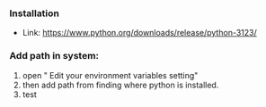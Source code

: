### Installation
- Link: https://www.python.org/downloads/release/python-3123/
### Add path in system:
1. open " Edit your environment variables setting"
2. then add path from finding where python is installed.
3. test
